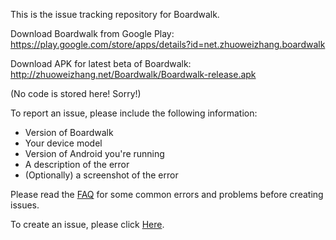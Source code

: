This is the issue tracking repository for Boardwalk.

Download Boardwalk from Google Play: https://play.google.com/store/apps/details?id=net.zhuoweizhang.boardwalk

Download APK for latest beta of Boardwalk: http://zhuoweizhang.net/Boardwalk/Boardwalk-release.apk

(No code is stored here! Sorry!)

To report an issue, please include the following information:

- Version of Boardwalk
- Your device model
- Version of Android you're running
- A description of the error
- (Optionally) a screenshot of the error

Please read the [FAQ](https://github.com/zhuowei/Boardwalk/wiki/FAQ) for some common errors and problems before creating issues.

To create an issue, please click [Here](https://github.com/zhuowei/Boardwalk/issues/new?body=Version%20of%20Boardwalk%3A%0A%0AVersion%20of%20Android%3A%0A%0ADevice%20model%3A%0A%0ADescription%20of%20the%20problem%3A).
